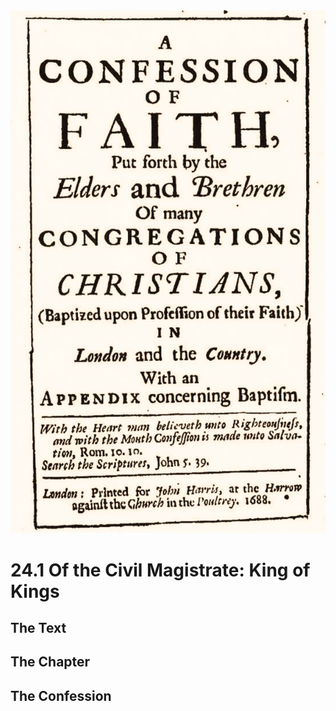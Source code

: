 <img class="intro-right" src="art-1689.png">

# 24.1 Of the Civil Magistrate: King of Kings

## The Text

## The Chapter

## The Confession

